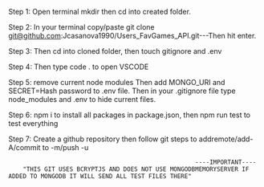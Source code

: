 Step 1: 
Open terminal mkdir then cd into created folder.

Step 2:
In your terminal copy/paste 
git clone git@github.com:Jcasanova1990/Users_FavGames_API.git---Then hit enter.

Step 3: 
Then cd into cloned folder, then touch gitignore  and .env 

Step 4: 
Then type code . to open VSCODE 

Step 5: 
remove current node modules Then add MONGO_URI and SECRET=Hash password to .env file. Then in your .gitignore file type node_modules and .env to hide current files.

Step 6:
npm i to install all packages in package.json, then npm run test to test everything 

Step 7:
Create a github repository then follow git steps to addremote/add-A/commit to -m/push -u 



                                                        ----IMPORTANT----
        "THIS GIT USES BCRYPTJS AND DOES NOT USE MONGODBMEMORYSERVER IF ADDED TO MONGODB IT WILL SEND ALL TEST FILES THERE"